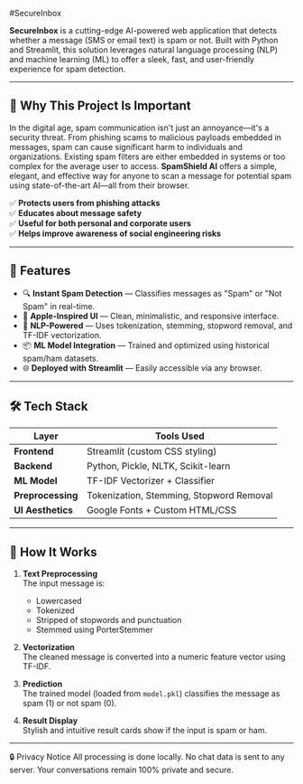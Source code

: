 #SecureInbox


**SecureInbox** is a cutting-edge AI-powered web application that detects whether a message (SMS or email text) is spam or not. Built with Python and Streamlit, this solution leverages natural language processing (NLP) and machine learning (ML) to offer a sleek, fast, and user-friendly experience for spam detection.

---

## 🚀 Why This Project Is Important

In the digital age, spam communication isn't just an annoyance—it's a security threat. From phishing scams to malicious payloads embedded in messages, spam can cause significant harm to individuals and organizations. Existing spam filters are either embedded in systems or too complex for the average user to access. **SpamShield AI** offers a simple, elegant, and effective way for anyone to scan a message for potential spam using state-of-the-art AI—all from their browser.

✅ **Protects users from phishing attacks**  
✅ **Educates about message safety**  
✅ **Useful for both personal and corporate users**  
✅ **Helps improve awareness of social engineering risks**

---

## 🧠 Features

- 🔍 **Instant Spam Detection** — Classifies messages as "Spam" or "Not Spam" in real-time.
- 🎨 **Apple-Inspired UI** — Clean, minimalistic, and responsive interface.
- 🧬 **NLP-Powered** — Uses tokenization, stemming, stopword removal, and TF-IDF vectorization.
- 📦 **ML Model Integration** — Trained and optimized using historical spam/ham datasets.
- 🌐 **Deployed with Streamlit** — Easily accessible via any browser.

---

## 🛠️ Tech Stack

| Layer              | Tools Used                    |
|-------------------|-------------------------------|
| **Frontend**       | Streamlit (custom CSS styling)|
| **Backend**        | Python, Pickle, NLTK, Scikit-learn |
| **ML Model**       | TF-IDF Vectorizer + Classifier |
| **Preprocessing**  | Tokenization, Stemming, Stopword Removal |
| **UI Aesthetics**  | Google Fonts + Custom HTML/CSS |

---

## 🧪 How It Works

1. **Text Preprocessing**  
   The input message is:
   - Lowercased
   - Tokenized
   - Stripped of stopwords and punctuation
   - Stemmed using PorterStemmer

2. **Vectorization**  
   The cleaned message is converted into a numeric feature vector using TF-IDF.

3. **Prediction**  
   The trained model (loaded from `model.pkl`) classifies the message as spam (1) or not spam (0).

4. **Result Display**  
   Stylish and intuitive result cards show if the input is spam or ham.

---
🔒 Privacy Notice
All processing is done locally. No chat data is sent to any server. Your conversations remain 100% private and secure.

